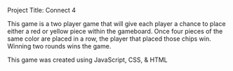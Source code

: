 Project Title: Connect 4

This game is a two player game that will give each player a chance to place either a red or yellow piece within the gameboard. Once four pieces of the same color are placed in a row, the player that placed those chips win. Winning two rounds wins the game.

This game was created using JavaScript, CSS, & HTML